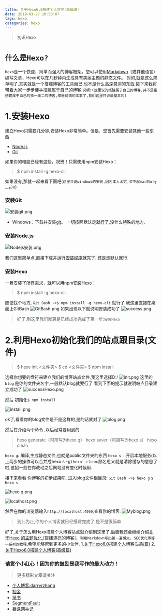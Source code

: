 ```yaml
---
title: 关于Hexo6.0搭建个人博客(基础编)
date: 2019-03-27 10:56:07
tags: hexo
categories: hexo
---
```



>初识Hexo

 #  `什么是Hexo?`
`Hexo`是一个快速，简单而强大的博客框架。您可以使用[Markdown](http://daringfireball.net/projects/markdown/)（或其他语言）编写文章，Hexo可以在几秒钟内生成具有美丽主题的静态文件。
对的,就是这么简单明了,其实就是一个搭建博客的工具而已,也不是什么高深莫测的东西,接下来我将带着大家一步步徒手搭建属于自己的博客.`说明:(这里说的搭建属于自己的博客,并不是指搭建属于自己的独一无二的博客,那是前端的本事了,我们这里只说最基本的)`

# 1.安装Hexo
建立Hexo只需要几分钟,安装Hexo非常简单。但是，您首先需要安装其他一些东西.
*   [Node.js](http://nodejs.org/)
*   [Git](http://git-scm.com/)

如果你的电脑已经有这些，祝贺！只需使用npm安装Hexo：
> $ npm install -g hexo-cli

如果没有,那就一起来看下面吧(`这里只说windows的安装,因为本人太穷,买不起mac啊o(╥﹏╥)o`)

### 安装Git
![安装git.png](https://upload-images.jianshu.io/upload_images/5549640-6357f7847468f282.png?imageMogr2/auto-orient/strip%7CimageView2/2/w/1240)

*   Windows：下载并安装[git](https://git-scm.com/download/win)。
一切按照默认走就行了,没什么特殊的地方.

### 安装Node.js
![Nodejs安装.png](https://upload-images.jianshu.io/upload_images/5549640-affa652a4cf53b61.png?imageMogr2/auto-orient/strip%7CimageView2/2/w/1240)


<!--more-->

我们这里简单点,直接下载并运行[安装程序](http://nodejs.org/)就完了.
还是走默认就行.

### 安装Hexo
一旦安装了所有需求，就可以用npm安装Hexo：
> $ npm install -g hexo-cli

随便找个地方, `Git Bash ->$ npm install -g hexo-cli` 就行了
我这里直接在桌面上GitBash
![GitBash.png](https://upload-images.jianshu.io/upload_images/5549640-b16e6205d228e21e.png?imageMogr2/auto-orient/strip%7CimageView2/2/w/1240)
如果出现以下就说明安装成功了
![success.png](https://upload-images.jianshu.io/upload_images/5549640-6114f3db7039eb70.png?imageMogr2/auto-orient/strip%7CimageView2/2/w/1240)

> 好了,到这里我们就算是已经成功完成了第一步:`安装Hexo`

# 2.利用Hexo初始化我们的站点跟目录(文件)
> $ hexo init <文件夹> 
$ cd <文件夹> 
$ npm install

选择你想要的盘符来建立我们的博客站点文件,我这里选择D:/
![init.png](https://upload-images.jianshu.io/upload_images/5549640-1564927dc14691b1.png?imageMogr2/auto-orient/strip%7CimageView2/2/w/1240)
这里的`blog` 是你的文件夹名字,一般默认blog就要行了
看到下面的提示就说明站点目录建立成功了
![successHexo.png](https://upload-images.jianshu.io/upload_images/5549640-f431e9ac66e2e7a9.png?imageMogr2/auto-orient/strip%7CimageView2/2/w/1240)

然后 初始化`$ npm install`

![install.png](https://upload-images.jianshu.io/upload_images/5549640-ad7551d9a4bdd023.png?imageMogr2/auto-orient/strip%7CimageView2/2/w/1240)

ok了,看看你的blog文件是不是这样的,是的话就对了
![blog.png](https://upload-images.jianshu.io/upload_images/5549640-ff6f52f6837e6ff4.png?imageMogr2/auto-orient/strip%7CimageView2/2/w/1240)

然后在介绍两个命令 ,以后经常要用到的
> hexo generate（可简写为hexo g）
hexo sever（可简写为hexo s）
hexo clean

`hexo g`: 编译,生成静态文件,也就是public文件夹的东西
`hexo s `: 开启本地服务(以上两步的操作可以合并成hexo s -g)
`hexo' clean`:顾名思义就是清除缓存的意思了啦,这招一般在你改动之后网站没有变化时候用.

接下来看看 你博客的初步成果吧.
进入blog文件根目录:
`Git Bash ->$ hexo g`
 `$ hexo s`

![hexo g.png](https://upload-images.jianshu.io/upload_images/5549640-9e983a6bed9a4bbd.png?imageMogr2/auto-orient/strip%7CimageView2/2/w/1240)

![localhost.png](https://upload-images.jianshu.io/upload_images/5549640-b3c2dbbc1c767dee.png?imageMogr2/auto-orient/strip%7CimageView2/2/w/1240)

然后在你的浏览器输入`http://localhost:4000`,查看你的博客.
![Myblog.png](https://upload-images.jianshu.io/upload_images/5549640-5918ee50f1c270cf.png?imageMogr2/auto-orient/strip%7CimageView2/2/w/1240)

> 到此为止,你的个人博客就已经搭建完成了,是不是很简单

好了,关于怎么用Hexo搭建个人博客站点就介绍到这里了,后面我还会继续介绍[关于Hexo 
的主题优化](),[搭建漂亮的博客]、`利用Markdown写出第一遍博文`、`SEO优化等等一系列的教程`,希望能够帮到更多的小伙伴.
1.[关于Hexo6.0搭建个人博客(进阶篇)](https://www.jianshu.com/p/043a4ae7684d)
2.[关于Hexo6.0搭建个人博客(高级篇)](https://www.jianshu.com/p/52753aafd478)
### 请赏个小红心！因为你的鼓励是我写作的最大动力！
>更多精彩文章请关注
- [个人博客:darryrzhong](http://www.darryrzhong.xyz)
- [掘金](https://juejin.im/user/5a6c3b19f265da3e49804988)
- [简书](https://www.jianshu.com/users/b7fdf53ec0b9/timeline)
- [SegmentFault](https://segmentfault.com/u/darryrzhong_5ac59892a5882/articles)
- [慕课网手记](https://www.imooc.com/u/6733207)


